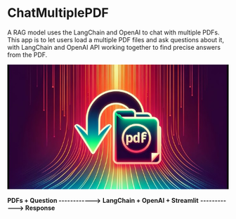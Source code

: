 # ChatMultiplePDF
A RAG model uses the LangChain and OpenAI to chat with multiple PDFs.
This app is to let users load a multiple PDF files and ask questions about it, with LangChain and OpenAI API working together to find precise answers from the PDF.

![alt_text](https://github.com/Hardik-Jain1/ChatPDF/blob/main/chatpdf_img.jpg)

**PDFs + Question ------------>**  **LangChain + OpenAI + Streamlit** **------------> Response**
